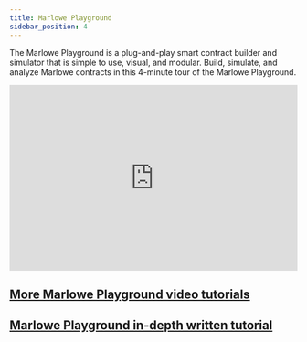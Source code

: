 ```yaml
---
title: Marlowe Playground
sidebar_position: 4
---
```


The Marlowe Playground is a plug-and-play smart contract builder and simulator that is simple to use, visual, and modular. Build, simulate, and analyze Marlowe contracts in this 4-minute tour of the Marlowe Playground.
<iframe width="100%" height="325" src="https://www.youtube.com/embed/axP-jYQ_6lo" frameborder="0" allow="accelerometer; autoplay; clipboard-write; encrypted-media; gyroscope; picture-in-picture fullscreen"></iframe>

## [More Marlowe Playground video tutorials](tutorials/video-tutorials.md#marlowe-playground-tutorials)

## [Marlowe Playground in-depth written tutorial](../tutorials/playground-overview.md)


